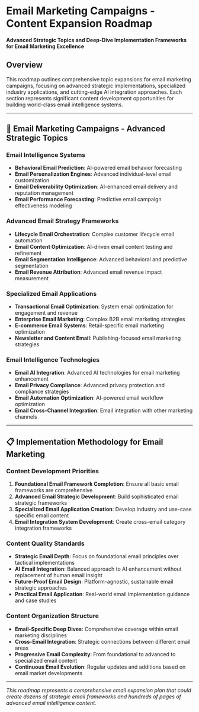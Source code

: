 # Email Marketing Campaigns - Content Expansion Roadmap

**Advanced Strategic Topics and Deep-Dive Implementation Frameworks for Email Marketing Excellence**

## Overview

This roadmap outlines comprehensive topic expansions for email marketing campaigns, focusing on advanced strategic implementations, specialized industry applications, and cutting-edge AI integration approaches. Each section represents significant content development opportunities for building world-class email intelligence systems.

---

## 📧 **Email Marketing Campaigns - Advanced Strategic Topics**

### **Email Intelligence Systems**
- **Behavioral Email Prediction**: AI-powered email behavior forecasting
- **Email Personalization Engines**: Advanced individual-level email customization
- **Email Deliverability Optimization**: AI-enhanced email delivery and reputation management
- **Email Performance Forecasting**: Predictive email campaign effectiveness modeling

### **Advanced Email Strategy Frameworks**
- **Lifecycle Email Orchestration**: Complex customer lifecycle email automation
- **Email Content Optimization**: AI-driven email content testing and refinement
- **Email Segmentation Intelligence**: Advanced behavioral and predictive segmentation
- **Email Revenue Attribution**: Advanced email revenue impact measurement

### **Specialized Email Applications**
- **Transactional Email Optimization**: System email optimization for engagement and revenue
- **Enterprise Email Marketing**: Complex B2B email marketing strategies
- **E-commerce Email Systems**: Retail-specific email marketing optimization
- **Newsletter and Content Email**: Publishing-focused email marketing strategies

### **Email Intelligence Technologies**
- **Email AI Integration**: Advanced AI technologies for email marketing enhancement
- **Email Privacy Compliance**: Advanced privacy protection and compliance strategies
- **Email Automation Optimization**: AI-powered email workflow optimization
- **Email Cross-Channel Integration**: Email integration with other marketing channels

---

## 📋 **Implementation Methodology for Email Marketing**

### **Content Development Priorities**
1. **Foundational Email Framework Completion**: Ensure all basic email frameworks are comprehensive
2. **Advanced Email Strategic Development**: Build sophisticated email strategic frameworks
3. **Specialized Email Application Creation**: Develop industry and use-case specific email content
4. **Email Integration System Development**: Create cross-email category integration frameworks

### **Content Quality Standards**
- **Strategic Email Depth**: Focus on foundational email principles over tactical implementations
- **AI Email Integration**: Balanced approach to AI enhancement without replacement of human email insight
- **Future-Proof Email Design**: Platform-agnostic, sustainable email strategic approaches
- **Practical Email Application**: Real-world email implementation guidance and case studies

### **Content Organization Structure**
- **Email-Specific Deep Dives**: Comprehensive coverage within email marketing disciplines
- **Cross-Email Integration**: Strategic connections between different email areas
- **Progressive Email Complexity**: From foundational to advanced to specialized email content
- **Continuous Email Evolution**: Regular updates and additions based on email market developments

---

*This roadmap represents a comprehensive email expansion plan that could create dozens of strategic email frameworks and hundreds of pages of advanced email intelligence content.* 